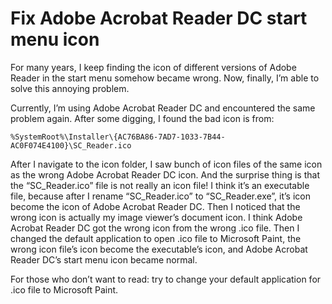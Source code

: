 # Fix Adobe Acrobat Reader DC start menu icon

For many years, I keep finding the icon of different versions of Adobe Reader in the start menu somehow became wrong.
Now, finally, I’m able to solve this annoying problem.

Currently, I’m using Adobe Acrobat Reader DC and encountered the same problem again. After some digging, I found the bad
icon is from:

    %SystemRoot%\Installer\{AC76BA86-7AD7-1033-7B44-AC0F074E4100}\SC_Reader.ico

After I navigate to the icon folder, I saw bunch of icon files of the same icon as the wrong Adobe Acrobat Reader DC
icon. And the surprise thing is that the “SC_Reader.ico” file is not really an icon file! I think it’s an executable
file, because after I rename “SC_Reader.ico” to “SC_Reader.exe”, it’s icon become the icon of Adobe Acrobat Reader DC.
Then I noticed that the wrong icon is actually my image viewer’s document icon. I think Adobe Acrobat Reader DC got the
wrong icon from the wrong .ico file. Then I changed the default application to open .ico file to Microsoft Paint, the
wrong icon file’s icon become the executable’s icon, and Adobe Acrobat Reader DC’s start menu icon became normal.

For those who don’t want to read: try to change your default application for .ico file to Microsoft Paint.
